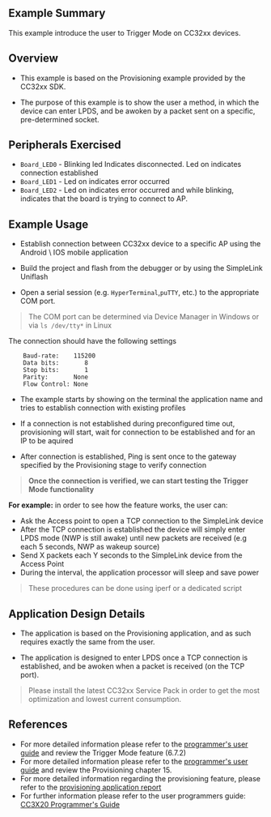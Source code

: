 ## Example Summary

This example introduce the user to Trigger Mode on CC32xx devices.

## Overview

* This example is based on the Provisioning example provided by the CC32xx SDK.

* The purpose of this example is to show the user a method, in which the device can enter LPDS, and be awoken by a packet sent on a specific, pre-determined socket.

## Peripherals Exercised

* `Board_LED0` - Blinking led Indicates disconnected. Led on indicates connection established
* `Board_LED1` - Led on indicates error occurred
* `Board_LED2` - Led on indicates error occurred
and while blinking, indicates that the board is trying to connect to AP.


## Example Usage

* Establish connection between CC32xx device to a specific AP using the Android \ IOS mobile application

* Build the project and flash from the debugger or by using the SimpleLink Uniflash 

* Open a serial session (e.g. `HyperTerminal`,`puTTY`, etc.) to the appropriate COM port.
> The COM port can be determined via Device Manager in Windows or via `ls /dev/tty*` in Linux

The connection should have the following settings
```
    Baud-rate:    115200
    Data bits:       8
    Stop bits:       1
    Parity:       None
    Flow Control: None
```

* The example starts by showing on the terminal the application name and tries to establish connection with existing profiles

* If a connection is not established during preconfigured time out, provisioning will start, wait for connection to be established and for an IP to be aquired

* After connection is established, Ping is sent once to the gateway specified by the Provisioning stage to verify connection

>__Once the connection is verified, we can start testing the Trigger Mode functionality__

__For example:__ in order to see how the feature works, the user can:
* Ask the Access point to open a TCP connection to the SimpleLink device
* After the TCP connection is established the device will simply enter LPDS mode (NWP is still awake) until new packets are received (e.g each 5 seconds, NWP as wakeup source)  
* Send X packets each Y seconds to the SimpleLink device from the Access Point
* During the interval, the application processor will sleep and save power
  
> These procedures can be done using iperf or a dedicated script 

## Application Design Details

* The application is based on the Provisioning application, and as such requires exactly the same from the user.

* The application is designed to enter LPDS once a TCP connection is established, and be awoken when a packet is received (on the TCP port).


> Please install the latest CC32xx Service Pack in order to get the most optimization and lowest current consumption.

## References
* For more detailed information please refer to the [programmer's user guide](http://www.ti.com/lit/SWRU455) and review the Trigger Mode feature (6.7.2)
* For more detailed information please refer to the [programmer's user guide](http://www.ti.com/lit/SWRU455) and review the Provisioning chapter 15.
* For more detailed information regarding the provisioning feature, please refer to the [provisioning application report](http://www.ti.com/lit/SWRA513)
* For further information please refer to the user programmers guide: [CC3X20 Programmer's Guide](http://www.ti.com/lit/swru455)